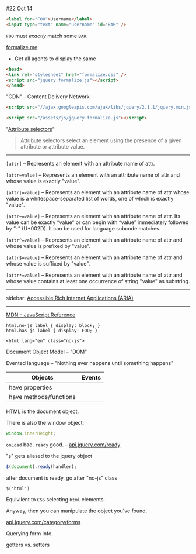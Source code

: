 #22 Oct 14

```HTML
<label for="FOO">Username</label>
<input type="text" name="username" id="BAR" />
```

`FOO` must *exactly* match some `BAR`.


[formalize.me](http://formalize.me/)

* Get all agents to display the same

```HTML
<head>
<link rel="stylesheet" href="formalize.css" />
<script src="jquery.formalize.js"></script>
</head>
```

"CDN" - Content Delivery Network

```HTML
<script src="//ajax.googleapis.com/ajax/libs/jquery/2.1.1/jquery.min.js"></script>
```

```HTML
<script src="/assets/js/jquery.formalize.js"></script>
```

"[Attribute selectors](https://developer.mozilla.org/en-US/docs/Web/CSS/Attribute_selectors)"

>Attribute selectors select an element using the presence of a given attribute or attribute value.

----

`[attr]` &ndash;
Represents an element with an attribute name of attr.

`[attr=value]` &ndash;
Represents an element with an attribute name of attr and whose value is exactly "value".

`[attr|=value]` &ndash;
Represents an element with an attribute name of attr whose value is a whitespace-separated list of words, one of which is exactly "value".

`[attr~=value]` &ndash;
Represents an element with an attribute name of attr. Its value can be exactly “value” or can begin with “value” immediately followed by “-” (U+002D). It can be used for language subcode matches.

`[attr^=value]` &ndash;
Represents an element with an attribute name of attr and whose value is prefixed by "value".

`[attr$=value]` &ndash;
Represents an element with an attribute name of attr and whose value is suffixed by "value".

`[attr*=value]` &ndash;
Represents an element with an attribute name of attr and whose value contains at least one occurrence of string "value" as substring.

----

sidebar: [Accessible Rich Internet Applications (ARIA)](https://developer.mozilla.org/en-US/docs/Web/Accessibility/ARIA)

----


[MDN &ndash; JavaScript Reference](https://developer.mozilla.org/en-US/docs/Web/JavaScript/Reference)



```
html.no-js label { display: block; }
html.has-js label { display: FOO; }
```

```
<html lang="en" class="no-js">
```

Document Object Model &ndash; "DOM"

Evented language &ndash; "Nothing ever happens until something happens"


| Objects                | Events |
|------------------------|--------|
| have properties        |
| have methods/functions |


HTML is the document object.

There is also the window object:
```JavaScript
window.innerHeight;
```

`onLoad` bad.  `ready` good. &ndash; [api.jquery.com/ready](http://api.jquery.com/ready/)

"`$`" gets aliased to the jquery object

```JavaScript
$(document).ready(handler);
```

after document is ready, go after "no-js" class

```
$('html')
```

Equivilent to `CSS` selecting `html` elements.

Anyway, then you can manipulate the object you've found.


[api.jquery.com/category/forms](http://api.jquery.com/category/forms/)

Querying form info.




getters vs. setters







